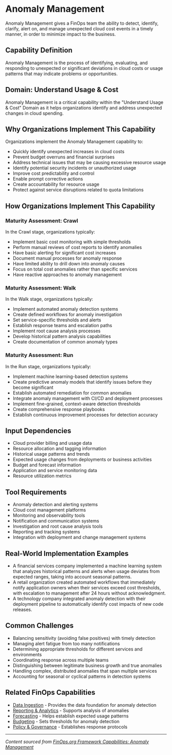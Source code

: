 # Anomaly Management

Anomaly Management gives a FinOps team the ability to detect, identify, clarify, alert on, and manage unexpected cloud cost events in a timely manner, in order to minimize impact to the business.

## Capability Definition

Anomaly Management is the process of identifying, evaluating, and responding to unexpected or significant deviations in cloud costs or usage patterns that may indicate problems or opportunities.

## Domain: Understand Usage & Cost

Anomaly Management is a critical capability within the "Understand Usage & Cost" Domain as it helps organizations identify and address unexpected changes in cloud spending.

## Why Organizations Implement This Capability

Organizations implement the Anomaly Management capability to:

- Quickly identify unexpected increases in cloud costs
- Prevent budget overruns and financial surprises
- Address technical issues that may be causing excessive resource usage
- Identify potential security incidents or unauthorized usage
- Improve cost predictability and control
- Enable prompt corrective actions
- Create accountability for resource usage
- Protect against service disruptions related to quota limitations

## How Organizations Implement This Capability

### Maturity Assessment: Crawl

In the Crawl stage, organizations typically:
- Implement basic cost monitoring with simple thresholds
- Perform manual reviews of cost reports to identify anomalies
- Have basic alerting for significant cost increases
- Document manual processes for anomaly response
- Have limited ability to drill down into anomaly causes
- Focus on total cost anomalies rather than specific services
- Have reactive approaches to anomaly management

### Maturity Assessment: Walk

In the Walk stage, organizations typically:
- Implement automated anomaly detection systems
- Create defined workflows for anomaly investigation
- Set service-specific thresholds and alerts
- Establish response teams and escalation paths
- Implement root cause analysis processes
- Develop historical pattern analysis capabilities
- Create documentation of common anomaly types

### Maturity Assessment: Run

In the Run stage, organizations typically:
- Implement machine learning-based detection systems
- Create predictive anomaly models that identify issues before they become significant
- Establish automated remediation for common anomalies
- Integrate anomaly management with CI/CD and deployment processes
- Implement fine-grained, context-aware detection thresholds
- Create comprehensive response playbooks
- Establish continuous improvement processes for detection accuracy

## Input Dependencies

- Cloud provider billing and usage data
- Resource allocation and tagging information
- Historical usage patterns and trends
- Expected usage changes from deployments or business activities
- Budget and forecast information
- Application and service monitoring data
- Resource utilization metrics

## Tool Requirements

- Anomaly detection and alerting systems
- Cloud cost management platforms
- Monitoring and observability tools
- Notification and communication systems
- Investigation and root cause analysis tools
- Reporting and tracking systems
- Integration with deployment and change management systems

## Real-World Implementation Examples

- A financial services company implemented a machine learning system that analyzes historical patterns and alerts when usage deviates from expected ranges, taking into account seasonal patterns.
- A retail organization created automated workflows that immediately notify application owners when their services exceed cost thresholds, with escalation to management after 24 hours without acknowledgment.
- A technology company integrated anomaly detection with their deployment pipeline to automatically identify cost impacts of new code releases.

## Common Challenges 

- Balancing sensitivity (avoiding false positives) with timely detection
- Managing alert fatigue from too many notifications
- Determining appropriate thresholds for different services and environments
- Coordinating response across multiple teams
- Distinguishing between legitimate business growth and true anomalies
- Handling complex, distributed anomalies that span multiple services
- Accounting for seasonal or cyclical patterns in detection systems

## Related FinOps Capabilities

- [Data Ingestion](./data-ingestion.md) - Provides the data foundation for anomaly detection
- [Reporting & Analytics](./reporting-analytics.md) - Supports analysis of anomalies
- [Forecasting](./forecasting.md) - Helps establish expected usage patterns
- [Budgeting](./budgeting.md) - Sets thresholds for anomaly detection
- [Policy & Governance](./policy-governance.md) - Establishes response protocols

---

_Content sourced from [FinOps.org Framework Capabilities: Anomaly Management](https://www.finops.org/framework/capabilities/anomaly-management/)_

